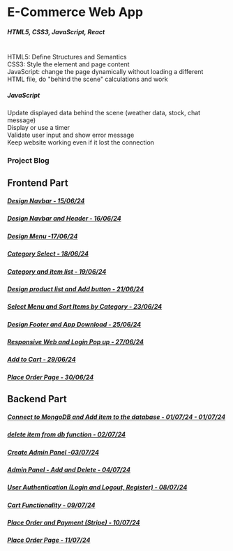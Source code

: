 # E-Commerce Web App

##### HTML5, CSS3, JavaScript, React
\
HTML5: Define Structures and Semantics\
CSS3: Style the element and page content\
JavaScript: change the page dynamically without loading a different \
HTML file, do "behind the scene" calculations and work


##### JavaScript

Update displayed data behind the scene (weather data, stock, chat message)\
Display or use a timer\
Validate user input and show error message\
Keep website working even if it lost the connection

### Project Blog

## Frontend Part

##### [Design Navbar - 15/06/24](https://blog.naver.com/detol3953/223480690554)
##### [Design Navbar and Header - 16/06/24](https://blog.naver.com/detol3953/223481583076)
##### [Design Menu -17/06/24](https://blog.naver.com/detol3953/223482762487)
##### [Category Select - 18/06/24](https://blog.naver.com/detol3953/223483966895)
##### [Category and item list - 19/06/24](https://blog.naver.com/detol3953/223485091209)
##### [Design product list and Add button - 21/06/24](https://blog.naver.com/detol3953/223487386472)
##### [Select Menu and Sort Items by Category - 23/06/24](https://blog.naver.com/detol3953/223489050773)
##### [Design Footer and App Download - 25/06/24](https://blog.naver.com/detol3953/223491234139)
##### [Responsive Web and Login Pop up - 27/06/24](https://blog.naver.com/detol3953/223493735425)
##### [Add to Cart - 29/06/24](https://blog.naver.com/detol3953/223495512053)
##### [Place Order Page - 30/06/24](https://blog.naver.com/detol3953/223496931170)
#####
#####
## Backend Part
##### [Connect to MongoDB and Add item to the database - 01/07/24 - 01/07/24](https://blog.naver.com/detol3953/223498164658)
##### [delete item from db function - 02/07/24](https://blog.naver.com/detol3953/223499401675)
##### [Create Admin Panel -03/07/24](https://blog.naver.com/detol3953/223500418264)
##### [Admin Panel - Add and Delete - 04/07/24](https://blog.naver.com/detol3953/223501737561)
##### [User Authentication (Login and Logout, Register) - 08/07/24](https://blog.naver.com/detol3953/223506073396)
##### [Cart Functionality - 09/07/24](https://blog.naver.com/detol3953/223507277277)
##### [Place Order and Payment (Stripe) - 10/07/24](https://blog.naver.com/detol3953/223508522895)
##### [Place Order Page - 11/07/24](https://blog.naver.com/detol3953/223509255996)
